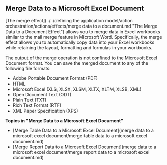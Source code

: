 ## Merge Data to a Microsoft Excel Document

[The merge effect](../../defining the application model/action orchestration/actions/effects/merge data to a document.md "The Merge Data to a Document Effect") allows you to merge data in Excel workbooks similar to the mail merge feature in Microsoft Word. Specifically, the merge effect allows you to automatically copy data into your Excel workbooks while retaining the layout, formatting and formulas in your workbooks.

The output of the merge operation is not confined to the Microsoft Excel Document format. You can save the merged document to any of the following file formats:

*   Adobe Portable Document Format (PDF)
*   HTML
*   Microsoft Excel (XLS, XLSX, XLSM, XLTX, XLTM, XLSB, XML)
*   Open Document Text (ODT)
*   Plain Text (TXT)
*   Rich Text Format (RTF)
*   XML Paper Specification (XPS)

**Topics in "Merge Data to a Microsoft Excel Document"**
* [Merge Table Data to a Microsoft Excel Document](merge data to a microsoft excel document/merge table data to a microsoft excel document.md)
* [Merge Report Data to a Microsoft Excel Document](merge data to a microsoft excel document/merge report data to a microsoft excel document.md)